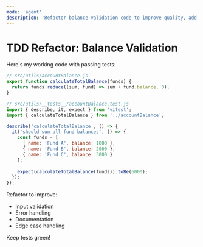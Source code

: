 ```yaml
---
mode: 'agent'
description: 'Refactor balance validation code to improve quality, add validation, and enhance error handling while keeping tests green'
---
```


# TDD Refactor: Balance Validation

Here's my working code with passing tests:

```javascript
// src/utils/accountBalance.js
export function calculateTotalBalance(funds) {
  return funds.reduce((sum, fund) => sum + fund.balance, 0);
}

// src/utils/__tests__/accountBalance.test.js
import { describe, it, expect } from 'vitest';
import { calculateTotalBalance } from '../accountBalance';

describe('calculateTotalBalance', () => {
  it('should sum all fund balances', () => {
    const funds = [
      { name: 'Fund A', balance: 1000 },
      { name: 'Fund B', balance: 2000 },
      { name: 'Fund C', balance: 3000 }
    ];
    
    expect(calculateTotalBalance(funds)).toBe(6000);
  });
});
```

Refactor to improve:
- Input validation
- Error handling
- Documentation
- Edge case handling

Keep tests green!
